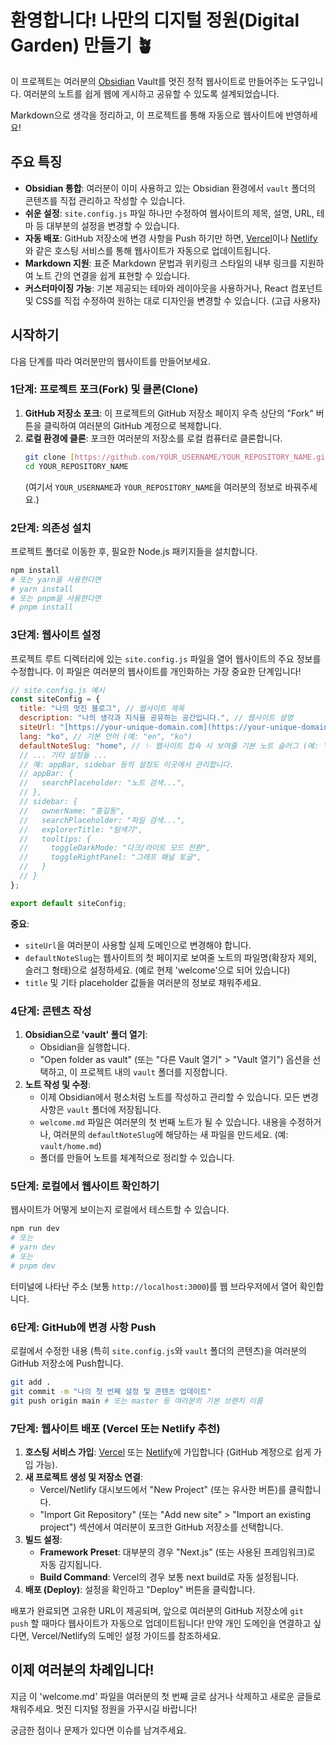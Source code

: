 
# 환영합니다! 나만의 디지털 정원(Digital Garden) 만들기 🪴

이 프로젝트는 여러분의 [Obsidian](https://obsidian.md/) Vault를 멋진 정적 웹사이트로 만들어주는 도구입니다. 여러분의 노트를 쉽게 웹에 게시하고 공유할 수 있도록 설계되었습니다.

Markdown으로 생각을 정리하고, 이 프로젝트를 통해 자동으로 웹사이트에 반영하세요!

## 주요 특징

* **Obsidian 통합**: 여러분이 이미 사용하고 있는 Obsidian 환경에서 `vault` 폴더의 콘텐츠를 직접 관리하고 작성할 수 있습니다.
* **쉬운 설정**: `site.config.js` 파일 하나만 수정하여 웹사이트의 제목, 설명, URL, 테마 등 대부분의 설정을 변경할 수 있습니다.
* **자동 배포**: GitHub 저장소에 변경 사항을 Push 하기만 하면, [Vercel](https://vercel.com/)이나 [Netlify](https://www.netlify.com/)와 같은 호스팅 서비스를 통해 웹사이트가 자동으로 업데이트됩니다.
* **Markdown 지원**: 표준 Markdown 문법과 위키링크 스타일의 내부 링크를 지원하여 노트 간의 연결을 쉽게 표현할 수 있습니다.
* **커스터마이징 가능**: 기본 제공되는 테마와 레이아웃을 사용하거나, React 컴포넌트 및 CSS를 직접 수정하여 원하는 대로 디자인을 변경할 수 있습니다. (고급 사용자)

## 시작하기

다음 단계를 따라 여러분만의 웹사이트를 만들어보세요.

### 1단계: 프로젝트 포크(Fork) 및 클론(Clone)

1.  **GitHub 저장소 포크**: 이 프로젝트의 GitHub 저장소 페이지 우측 상단의 "Fork" 버튼을 클릭하여 여러분의 GitHub 계정으로 복제합니다.
2.  **로컬 환경에 클론**: 포크한 여러분의 저장소를 로컬 컴퓨터로 클론합니다.
    ```bash
    git clone [https://github.com/YOUR_USERNAME/YOUR_REPOSITORY_NAME.git](https://github.com/YOUR_USERNAME/YOUR_REPOSITORY_NAME.git)
    cd YOUR_REPOSITORY_NAME
    ```
    (여기서 `YOUR_USERNAME`과 `YOUR_REPOSITORY_NAME`을 여러분의 정보로 바꿔주세요.)

### 2단계: 의존성 설치

프로젝트 폴더로 이동한 후, 필요한 Node.js 패키지들을 설치합니다.
```bash
npm install
# 또는 yarn을 사용한다면
# yarn install
# 또는 pnpm을 사용한다면
# pnpm install
````

### 3단계: 웹사이트 설정

프로젝트 루트 디렉터리에 있는 `site.config.js` 파일을 열어 웹사이트의 주요 정보를 수정합니다. 이 파일은 여러분의 웹사이트를 개인화하는 가장 중요한 단계입니다\!

```javascript
// site.config.js 예시
const siteConfig = {
  title: "나의 멋진 블로그", // 웹사이트 제목
  description: "나의 생각과 지식을 공유하는 공간입니다.", // 웹사이트 설명
  siteUrl: "[https://your-unique-domain.com](https://your-unique-domain.com)", // ✨ 여러분의 웹사이트 도메인으로 변경하세요!
  lang: "ko", // 기본 언어 (예: "en", "ko")
  defaultNoteSlug: "home", // ✨ 웹사이트 접속 시 보여줄 기본 노트 슬러그 (예: 'home', 'index', 'welcome')
  // ... 기타 설정들 ...
  // 예: appBar, sidebar 등의 설정도 이곳에서 관리합니다.
  // appBar: {
  //   searchPlaceholder: "노트 검색...",
  // },
  // sidebar: {
  //   ownerName: "홍길동",
  //   searchPlaceholder: "파일 검색...",
  //   explorerTitle: "탐색기",
  //   tooltips: {
  //     toggleDarkMode: "다크/라이트 모드 전환",
  //     toggleRightPanel: "그래프 패널 토글",
  //   }
  // }
};

export default siteConfig;
```

**중요**:

  * `siteUrl`을 여러분이 사용할 실제 도메인으로 변경해야 합니다.
  * `defaultNoteSlug`는 웹사이트의 첫 페이지로 보여줄 노트의 파일명(확장자 제외, 슬러그 형태)으로 설정하세요. (예로 현제 'welcome'으로 되어 있습니다)
  * `title` 및 기타 placeholder 값들을 여러분의 정보로 채워주세요.

### 4단계: 콘텐츠 작성

1.  **Obsidian으로 'vault' 폴더 열기**:
      * Obsidian을 실행합니다.
      * "Open folder as vault" (또는 "다른 Vault 열기" \> "Vault 열기") 옵션을 선택하고, 이 프로젝트 내의 `vault` 폴더를 지정합니다.
2.  **노트 작성 및 수정**:
      * 이제 Obsidian에서 평소처럼 노트를 작성하고 관리할 수 있습니다. 모든 변경 사항은 `vault` 폴더에 저장됩니다.
      * `welcome.md` 파일은 여러분의 첫 번째 노트가 될 수 있습니다. 내용을 수정하거나, 여러분의 `defaultNoteSlug`에 해당하는 새 파일을 만드세요. (예: `vault/home.md`)
      * 폴더를 만들어 노트를 체계적으로 정리할 수 있습니다.

### 5단계: 로컬에서 웹사이트 확인하기

웹사이트가 어떻게 보이는지 로컬에서 테스트할 수 있습니다.

```bash
npm run dev
# 또는
# yarn dev
# 또는
# pnpm dev
```

터미널에 나타난 주소 (보통 `http://localhost:3000`)를 웹 브라우저에서 열어 확인합니다.

### 6단계: GitHub에 변경 사항 Push

로컬에서 수정한 내용 (특히 `site.config.js`와 `vault` 폴더의 콘텐츠)을 여러분의 GitHub 저장소에 Push합니다.

```bash
git add .
git commit -m "나의 첫 번째 설정 및 콘텐츠 업데이트"
git push origin main # 또는 master 등 여러분의 기본 브랜치 이름
```

### 7단계: 웹사이트 배포 (Vercel 또는 Netlify 추천)

1.  **호스팅 서비스 가입**: [Vercel](https://vercel.com/) 또는 [Netlify](https://www.netlify.com/)에 가입합니다 (GitHub 계정으로 쉽게 가입 가능).
2.  **새 프로젝트 생성 및 저장소 연결**:
      * Vercel/Netlify 대시보드에서 "New Project" (또는 유사한 버튼)를 클릭합니다.
      * "Import Git Repository" (또는 "Add new site" \> "Import an existing project") 섹션에서 여러분이 포크한 GitHub 저장소를 선택합니다.
3.  **빌드 설정**:
      * **Framework Preset**: 대부분의 경우 "Next.js" (또는 사용된 프레임워크)로 자동 감지됩니다.
      * **Build Command**: Vercel의 경우 보통 next build로 자동 설정됩니다.
4.  **배포 (Deploy)**: 설정을 확인하고 "Deploy" 버튼을 클릭합니다.

배포가 완료되면 고유한 URL이 제공되며, 앞으로 여러분의 GitHub 저장소에 `git push` 할 때마다 웹사이트가 자동으로 업데이트됩니다\! 만약 개인 도메인을 연결하고 싶다면, Vercel/Netlify의 도메인 설정 가이드를 참조하세요.

## 이제 여러분의 차례입니다\!

지금 이 'welcome.md' 파일을 여러분의 첫 번째 글로 삼거나 삭제하고 새로운 글들로 채워주세요. 멋진 디지털 정원을 가꾸시길 바랍니다\!

궁금한 점이나 문제가 있다면 이슈를 남겨주세요.
